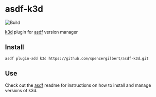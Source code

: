 # asdf-k3d

![Build](https://github.com/spencergilbert/asdf-k3d/workflows/Build/badge.svg)

[k3d](https://github.com/rancher/k3d) plugin for [asdf](https://github.com/asdf-vm/asdf) version manager

## Install

```
asdf plugin-add k3d https://github.com/spencergilbert/asdf-k3d.git
```

## Use

Check out the [asdf](https://github.com/asdf-vm/asdf) readme for instructions on how to install and manage versions of k3d.
